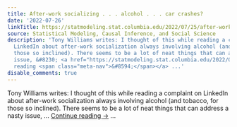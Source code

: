 ```yaml
---
title: After-work socializing . . . alcohol . . . car crashes?
date: '2022-07-26'
linkTitle: https://statmodeling.stat.columbia.edu/2022/07/25/after-work-socializing-alcohol-car-crashes/
source: Statistical Modeling, Causal Inference, and Social Science
description: 'Tony Williams writes: I thought of this while reading a complaint on
  LinkedIn about after-work socialization always involving alcohol (and tobacco, for
  those so inclined). There seems to be a lot of neat things that can address a nasty
  issue, &#8230; <a href="https://statmodeling.stat.columbia.edu/2022/07/25/after-work-socializing-alcohol-car-crashes/">Continue
  reading <span class="meta-nav">&#8594;</span></a> ...'
disable_comments: true
---
```

Tony Williams writes: I thought of this while reading a complaint on LinkedIn about after-work socialization always involving alcohol (and tobacco, for those so inclined). There seems to be a lot of neat things that can address a nasty issue, &#8230; <a href="https://statmodeling.stat.columbia.edu/2022/07/25/after-work-socializing-alcohol-car-crashes/">Continue reading <span class="meta-nav">&#8594;</span></a> ...